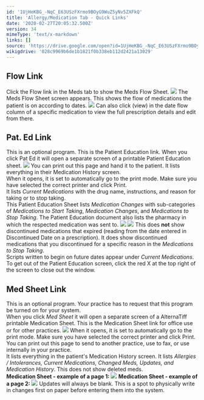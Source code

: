 ```yaml
---
id: '1UjHeKBG_-NqC_E63USzFXrmo9BOyG9WuZ5yNv5ZXFkQ'
title: 'Allergy/Medication Tab - Quick Links'
date: '2020-02-27T20:05:32.500Z'
version: 34
mimeType: 'text/x-markdown'
links: []
source: 'https://drive.google.com/open?id=1UjHeKBG_-NqC_E63USzFXrmo9BOyG9WuZ5yNv5ZXFkQ'
wikigdrive: '028c9969b6de1b1821f0b338eb112d2421a13029'
---
```

## Flow Link

Click the Flow link in the Meds tab to show the Meds Flow Sheet.
![](../allergy-medication-tab-quick-links.assets/b4ec488781ad17ecd95455860cf02b9f.png)
The Meds Flow Sheet screen appears. This shows the flow of medications the patient is on according to dates.
![](../allergy-medication-tab-quick-links.assets/65691d7198e0aedebf64c3008758b813.png)
Can also click (view) in the date flow column of a specific medication to view the full prescription details and edit from there.

## Pat. Ed Link

This is an optional program. This is the Patient Education link. When you click Pat Ed it will open a separate screen of a printable Patient Education sheet.
![](../allergy-medication-tab-quick-links.assets/ec4a016c72e077755bc4e2decac06277.png)
You can print out this page and hand it to the patient. It lists everything in their Medication History screen.  
When it opens, it is set to automatically go to the print mode. Make sure you have selected the correct printer and click Print.  
It lists *Current Medications* with the drug name, instructions, and reason for taking or to stop taking.  
This Patient Education Sheet lists *Medication Changes* with sub-categories of *Medications to Start Taking*, *Medication Changes*, and *Medications to Stop Taking*. The Patient Education document also lists the pharmacy in which the respected medication was sent to.
![](../allergy-medication-tab-quick-links.assets/930efaac7f50f4f9c639e108f9b114d8.png)
![](../allergy-medication-tab-quick-links.assets/7bd710c5eb077c34ae9a6dd4d71e55c0.png)
This does **not** show discontinued medications that expired (reading from the date entered in Discontinued Date on a prescription). It does show discontinued medications that you discontinued for a specific reason in the *Medications to Stop Taking*.  
Scripts written to begin on future dates appear under *Current Medications*.  
To get out of the Patient Education screen, click the red X at the top right of the screen to close out the window.

## Med Sheet Link

This is an optional program. Your practice has to request that this program be turned on for your system.  
When you click *Med Sheet* it will open a separate screen of a AlternaTiff printable Medication Sheet. This is the Medication Sheet link for office use or for other practices.
![](../allergy-medication-tab-quick-links.assets/ec4a016c72e077755bc4e2decac06277.png)
When it opens, it is set to automatically go to the print mode. Make sure you have selected the correct printer and click Print. You can print out this page to send to another practice, use to fax, or use internally in your practice.  
It lists everything in the patient's Medication History screen. It lists *Allergies / Intolerances, Current Medications, Changed Meds, Updates, and Medication History*. This does not show deleted meds.  
**Medication Sheet - example of a page 1:**
![](../allergy-medication-tab-quick-links.assets/7bd2ff9203fc1d00ffcbc4c046709abd.png)
**Medication Sheet - example of a page 2:**
![](../allergy-medication-tab-quick-links.assets/87534fa53ca867dde9e65212fc8a9e6d.png)
Updates will always be blank. This is a spot to physically write in changes first on paper before entering them into the system.
